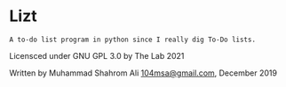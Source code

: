 # Lizt
    A to-do list program in python since I really dig To-Do lists.
    
Licensced under GNU GPL 3.0 by The Lab 2021

Written by Muhammad Shahrom Ali 104msa@gmail.com, December 2019
